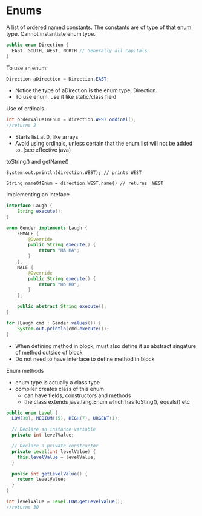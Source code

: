 # Enums

A list of ordered named constants. The constants are of type of that enum type. Cannot instantiate enum type.

```java
public enum Direction {
  EAST, SOUTH, WEST, NORTH // Generally all capitals
}
```

To use an enum:

```java
Direction aDirection = Direction.EAST;
```
  - Notice the type of aDirection is the enum type, Direction.
  - To use enum, use it like static/class field

Use of ordinals.

```java
int orderValueInEnum = direction.WEST.ordinal();
//returns 2
```
  - Starts list at 0, like arrays
  - Avoid using ordinals, unless certain that the enum list will not be added to. (see effective java)

toString() and getName()

```jave
System.out.println(direction.WEST); // prints WEST

String nameOfEnum = direction.WEST.name() // returns  WEST
```

Implementing an inteface

```java
interface Laugh {
    String execute();
}

enum Gender implements Laugh {
    FEMALE {
        @Override
        public String execute() {
            return "HA HA";
        }
    },
    MALE {
        @Override
        public String execute() {
            return "Ho HO";
        }
    };

    public abstract String execute();
}

for (Laugh cmd : Gender.values()) {
    System.out.println(cmd.execute());
}
```
  - When defining method in block, must also define it as abstract singature of method outside of block
  - Do not need to have interface to define method in block

Enum methods

 - enum type is actually a class type
 - compiler creates class of this enum
   - can have fields, constructors and methods
   - the class extends java.lang.Enum which has toSting(), equals() etc

```java
public enum Level {
  LOW(30), MEDIUM(15), HIGH(7), URGENT(1);

  // Declare an instance variable
  private int levelValue;

  // Declare a private constructor
  private Level(int levelValue) {
    this.levelValue = levelValue;
  }

  public int getLevelValue() {
    return levelValue;
  }
}

int levelValue = Level.LOW.getLevelValue();
//returns 30
```
